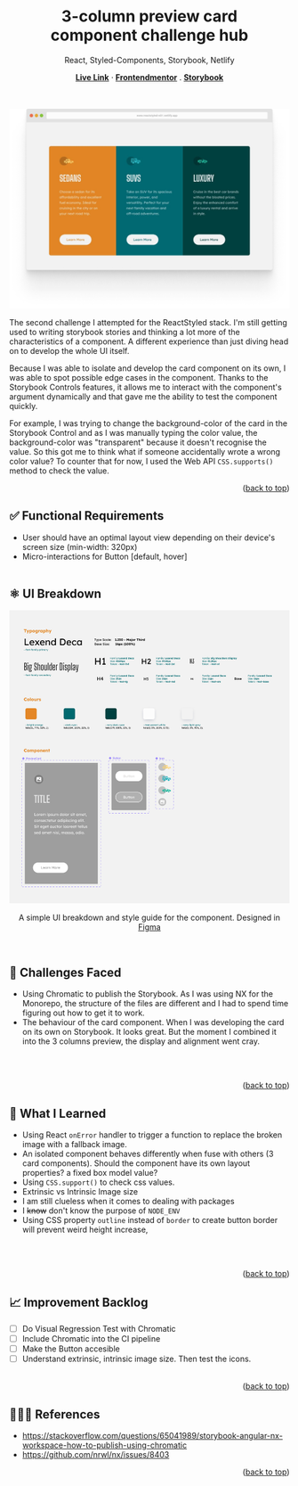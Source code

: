 <div align="center">
    <h1>3-column preview card component challenge hub</h2>
    <p>React, Styled-Components, Storybook, Netlify</p>
    <a href="https://reactstyled-n02.netlify.app/"> <strong>Live Link</strong></a>
    ·
    <a href="https://www.frontendmentor.io/challenges/3column-preview-card-component-pH92eAR2-"> <strong>Frontendmentor</strong></a>
    .
    <a href="https://61dbe13082d897003a6fd67a-eyrlevycbg.chromatic.com/"> <strong>Storybook</strong></a>
</div>
  <br/>
  <br/>

![Screenshot of Challenge](./src/assets/readme-cover.png)

The second challenge I attempted for the ReactStyled stack. I'm still getting used to writing storybook stories and thinking a lot more of the characteristics of a component. A different experience than just diving head on to develop the whole UI itself.

Because I was able to isolate and develop the card component on its own, I was able to spot possible edge cases in the component. Thanks to the Storybook Controls features, it allows me to interact with the component's argument dynamically and that gave me the ability to test the component quickly.

For example, I was trying to change the background-color of the card in the Storybook Control and as I was manually typing the color value, the background-color was "transparent" because it doesn't recognise the value. So this got me to think what if someone accidentally wrote a wrong color value? To counter that for now, I used the Web API `CSS.supports()` method to check the value.

<p align="right">(<a href="#top">back to top</a>)</p>

## ✅ Functional Requirements

- User should have an optimal layout view depending on their device's screen size (min-width: 320px)
- Micro-interactions for Button [default, hover]
  <br/>
  <br/>

## ⚛️ UI Breakdown

<a href="https://www.figma.com/file/YJaOM8biAeaVahPYgw2DLf/Frontendmentor?node-id=9%3A17">![Screenshot of Challenge](./src/assets/readme-uiBreakdown.jpg)</a>

<p align="center">A simple UI breakdown and style guide for the component. Designed in <a href="https://www.figma.com/file/YJaOM8biAeaVahPYgw2DLf/Frontendmentor?node-id=9%3A17">Figma</a></p>
<br/>

## 🧗 Challenges Faced

- Using Chromatic to publish the Storybook. As I was using NX for the Monorepo, the structure of the files are different and I had to spend time figuring out how to get it to work.
- The behaviour of the card component. When I was developing the card on its own on Storybook. It looks great. But the moment I combined it into the 3 columns preview, the display and alignment went cray.
<br/>
<br/>
<p align="right">(<a href="#top">back to top</a>)</p>

## 🧠 What I Learned

- Using React `onError` handler to trigger a function to replace the broken image with a fallback image.
- An isolated component behaves differently when fuse with others (3 card components). Should the component have its own layout properties? a fixed box model value?
- Using `CSS.support()` to check css values.
- Extrinsic vs Intrinsic Image size
- I am still clueless when it comes to dealing with packages
- I ~~know~~ don't know the purpose of `NODE_ENV`
- Using CSS property `outline` instead of `border` to create button border will prevent weird height increase,
<br/>
<br/>
<p align="right">(<a href="#top">back to top</a>)</p>

## 📈 Improvement Backlog

- [ ] Do Visual Regression Test with Chromatic
- [ ] Include Chromatic into the CI pipeline
- [ ] Make the Button accesible
- [ ] Understand extrinsic, intrinsic image size. Then test the icons.
    <br/>
    <br/>
<p align="right">(<a href="#top">back to top</a>)</p>

## 🙇🏻‍♂️ References

- https://stackoverflow.com/questions/65041989/storybook-angular-nx-workspace-how-to-publish-using-chromatic
- https://github.com/nrwl/nx/issues/8403
<p align="right">(<a href="#top">back to top</a>)</p>
